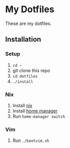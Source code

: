 # My Dotfiles
These are my dotfiles.

## Installation
### Setup
1. `cd ~`
2. git clone this repo
3. `cd dotfiles`
4. `./install`

### Nix
1. Install [nix](https://nixos.org)
2. Install [home manager](https://github.com/nix-community/home-manager)
3. Run `home-manager switch`

### Vim
1. Run `./bootvim.sh`
